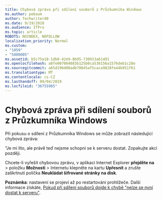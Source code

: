 ```yaml
---
title: Chybová zpráva při sdílení souborů z Průzkumníka Windows
ms.author: pebaum
author: Techwriter40
ms.date: 9/19/2018
ms.audience: ITPro
ms.topic: article
ROBOTS: NOINDEX, NOFOLLOW
localization_priority: Normal
ms.custom:
- "1059"
- "5800005"
ms.assetid: b5c75a18-1db8-42e9-8b95-730913a61491
ms.openlocfilehash: a8fe007084883b125b0ca538156a1576deb1c28e
ms.sourcegitcommit: a65d196d00adb70045af5caca9828fe44b951f61
ms.translationtype: MT
ms.contentlocale: cs-CZ
ms.lasthandoff: 09/04/2019
ms.locfileid: "36755985"
---
```

# <a name="error-message-when-sharing-files-from-windows-explorer"></a>Chybová zpráva při sdílení souborů z Průzkumníka Windows

Při pokusu o sdílení z Průzkumníka Windows se může zobrazit následující chybová zpráva:
  
"Je mi líto, ale právě teď nejsme schopni se k serveru dostat. Zopakujte akci později.
  
Chcete-li vyřešit chybovou zprávu, v aplikaci Internet Explorer **přejděte na** \> položku **Možnosti** \> Internetu klepněte na kartu **Upřesnit** a zrušte zaškrtnutí políčka **Neukládat šifrované stránky na disk**.
  
 **Poznámka**: nastavení se projeví až po restartování prohlížeče. Další informace získáte, [Pokud při sdílení souborů dojde k chybě "nelze se nyní dostat k serveru"](https://go.microsoft.com/fwlink/?linkid=2022914).
  